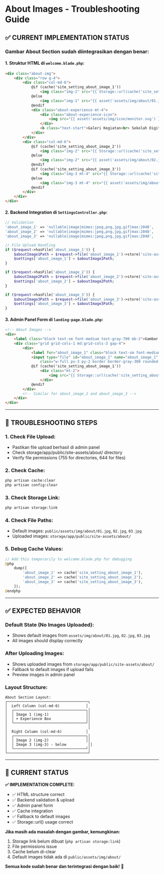# About Images - Troubleshooting Guide

## ✅ **CURRENT IMPLEMENTATION STATUS**

### **Gambar About Section sudah diintegrasikan dengan benar:**

#### **1. Struktur HTML di `welcome.blade.php`:**
```html
<div class="about-img">
    <div class="row g-4">
        <div class="col-md-6">
            @if (cache('site_setting_about_image_1'))
                <img class="img-1" src="{{ Storage::url(cache('site_setting_about_image_1')) }}" alt="About Image 1">
            @else
                <img class="img-1" src="{{ asset('assets/img/about/01.jpg') }}" alt="">
            @endif
            <div class="about-experience mt-4">
                <div class="about-experience-icon">
                    <img src="{{ asset('assets/img/icon/monitor.svg') }}" alt="">
                </div>
                <b class="text-start">Galeri Kegiatan<br> Sekolah Digital</b>
            </div>
        </div>
        <div class="col-md-6">
            @if (cache('site_setting_about_image_2'))
                <img class="img-2" src="{{ Storage::url(cache('site_setting_about_image_2')) }}" alt="About Image 2">
            @else
                <img class="img-2" src="{{ asset('assets/img/about/02.jpg') }}" alt="">
            @endif
            @if (cache('site_setting_about_image_3'))
                <img class="img-3 mt-4" src="{{ Storage::url(cache('site_setting_about_image_3')) }}" alt="About Image 3">
            @else
                <img class="img-3 mt-4" src="{{ asset('assets/img/about/03.jpg') }}" alt="">
            @endif
        </div>
    </div>
</div>
```

#### **2. Backend Integration di `SettingsController.php`:**
```php
// Validation
'about_image_1' => 'nullable|image|mimes:jpeg,png,jpg,gif|max:2048',
'about_image_2' => 'nullable|image|mimes:jpeg,png,jpg,gif|max:2048',
'about_image_3' => 'nullable|image|mimes:jpeg,png,jpg,gif|max:2048',

// File Upload Handling
if ($request->hasFile('about_image_1')) {
    $aboutImage1Path = $request->file('about_image_1')->store('site-assets/about', 'public');
    $settings['about_image_1'] = $aboutImage1Path;
}

if ($request->hasFile('about_image_2')) {
    $aboutImage2Path = $request->file('about_image_2')->store('site-assets/about', 'public');
    $settings['about_image_2'] = $aboutImage2Path;
}

if ($request->hasFile('about_image_3')) {
    $aboutImage3Path = $request->file('about_image_3')->store('site-assets/about', 'public');
    $settings['about_image_3'] = $aboutImage3Path;
}
```

#### **3. Admin Panel Form di `landing-page.blade.php`:**
```html
<!-- About Images -->
<div>
    <label class="block text-sm font-medium text-gray-700 mb-2">Gambar About Section</label>
    <div class="grid grid-cols-1 md:grid-cols-3 gap-4">
        <div>
            <label for="about_image_1" class="block text-sm font-medium text-gray-600 mb-1">Gambar 1 (Kiri Atas)</label>
            <input type="file" id="about_image_1" name="about_image_1" accept="image/*"
                class="w-full px-3 py-2 border border-gray-300 rounded-md focus:outline-none focus:ring-2 focus:ring-blue-500">
            @if (cache('site_setting_about_image_1'))
                <div class="mt-2">
                    <img src="{{ Storage::url(cache('site_setting_about_image_1')) }}" alt="About Image 1" class="h-16 w-auto rounded">
                </div>
            @endif
        </div>
        <!-- Similar for about_image_2 and about_image_3 -->
    </div>
</div>
```

---

## 🔧 **TROUBLESHOOTING STEPS**

### **1. Check File Upload:**
- Pastikan file upload berhasil di admin panel
- Check storage/app/public/site-assets/about/ directory
- Verify file permissions (755 for directories, 644 for files)

### **2. Check Cache:**
```bash
php artisan cache:clear
php artisan config:clear
```

### **3. Check Storage Link:**
```bash
php artisan storage:link
```

### **4. Check File Paths:**
- Default images: `public/assets/img/about/01.jpg`, `02.jpg`, `03.jpg`
- Uploaded images: `storage/app/public/site-assets/about/`

### **5. Debug Cache Values:**
```php
// Add this temporarily to welcome.blade.php for debugging
@php
    dump([
        'about_image_1' => cache('site_setting_about_image_1'),
        'about_image_2' => cache('site_setting_about_image_2'),
        'about_image_3' => cache('site_setting_about_image_3'),
    ]);
@endphp
```

---

## ✅ **EXPECTED BEHAVIOR**

### **Default State (No Images Uploaded):**
- Shows default images from `assets/img/about/01.jpg`, `02.jpg`, `03.jpg`
- All images should display correctly

### **After Uploading Images:**
- Shows uploaded images from `storage/app/public/site-assets/about/`
- Fallback to default images if upload fails
- Preview images in admin panel

### **Layout Structure:**
```
About Section Layout:
┌─────────────────────────────────────┐
│  Left Column (col-md-6)            │
│  ┌─────────────────────────────────┐│
│  │ Image 1 (img-1)                 ││
│  │ + Experience Box                ││
│  └─────────────────────────────────┘│
│                                     │
│  Right Column (col-md-6)           │
│  ┌─────────────────────────────────┐│
│  │ Image 2 (img-2)                 ││
│  │ Image 3 (img-3) - below          ││
│  └─────────────────────────────────┘│
└─────────────────────────────────────┘
```

---

## 🎯 **CURRENT STATUS**

**✅ IMPLEMENTATION COMPLETE:**
- ✅ HTML structure correct
- ✅ Backend validation & upload
- ✅ Admin panel form
- ✅ Cache integration
- ✅ Fallback to default images
- ✅ Storage::url() usage correct

**Jika masih ada masalah dengan gambar, kemungkinan:**
1. Storage link belum dibuat (`php artisan storage:link`)
2. File permissions issue
3. Cache belum di-clear
4. Default images tidak ada di `public/assets/img/about/`

**Semua kode sudah benar dan terintegrasi dengan baik!** 🎉
